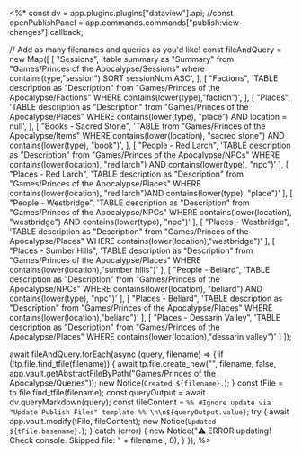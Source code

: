 <%*
const dv = app.plugins.plugins["dataview"].api;
//const openPublishPanel = app.commands.commands["publish:view-changes"].callback;

// Add as many filenames and queries as you'd like!
const fileAndQuery = new Map([
  [
    "Sessions",
    'table summary as "Summary" from "Games/Princes of the Apocalypse/Sessions" where contains(type,"session") SORT sessionNum ASC',
  ],
  [
    "Factions",
    'TABLE description as "Description" from "Games/Princes of the Apocalypse/Factions" WHERE contains(lower(type),"faction")',
  ],
  [
    "Places",
    'TABLE description as "Description" from "Games/Princes of the Apocalypse/Places" WHERE contains(lower(type), "place") AND location = null',
  ],
  [
    "Books - Sacred Stone",
    'TABLE from "Games/Princes of the Apocalypse/Items" WHERE contains(lower(location), "sacred stone") AND contains(lower(type), "book")',
  ],
  [
    "People - Red Larch",
    'TABLE description as "Description" from "Games/Princes of the Apocalypse/NPCs" WHERE contains(lower(location), "red larch") AND contains(lower(type), "npc")'
  ],
  [
    "Places - Red Larch",
    'TABLE description as "Description" from "Games/Princes of the Apocalypse/Places" WHERE contains(lower(location), "red larch")AND contains(lower(type), "place")'
  ],
  [
    "People - Westbridge",
    'TABLE description as "Description" from "Games/Princes of the Apocalypse/NPCs" WHERE contains(lower(location), "westbridge") AND contains(lower(type), "npc")'
  ],
  [
    "Places - Westbridge",
    'TABLE description as "Description" from "Games/Princes of the Apocalypse/Places" WHERE contains(lower(location),"westbridge")'
  ],
  [
    "Places - Sumber Hills",
    'TABLE description as "Description" from "Games/Princes of the Apocalypse/Places" WHERE contains(lower(location),"sumber hills")'
  ],
    [
    "People - Beliard",
    'TABLE description as "Description" from "Games/Princes of the Apocalypse/NPCs" WHERE contains(lower(location), "beliard") AND contains(lower(type), "npc")'
  ],
  [
    "Places - Beliard",
    'TABLE description as "Description" from "Games/Princes of the Apocalypse/Places" WHERE contains(lower(location),"beliard")'
  ],
  [
	"Places - Dessarin Valley",
	'TABLE description as "Description" from "Games/Princes of the Apocalypse/Places" WHERE contains(lower(location),"dessarin valley")'
  ]
]);

await fileAndQuery.forEach(async (query, filename) => {
  if (!tp.file.find_tfile(filename)) {
    await tp.file.create_new("", filename, false, app.vault.getAbstractFileByPath("Games/Princes of the Apocalypse/Queries"));
    new Notice(`Created ${filename}.`);
  }
  const tFile = tp.file.find_tfile(filename);
  const queryOutput = await dv.queryMarkdown(query);
  const fileContent = `%% #Ignore update via "Update Publish Files" template %% \n\n${queryOutput.value}`;
  try {
    await app.vault.modify(tFile, fileContent);
    new Notice(`Updated ${tFile.basename}.`);
  } catch (error) {
    new Notice("⚠️ ERROR updating! Check console. Skipped file: " + filename , 0);
  }
});
%>
